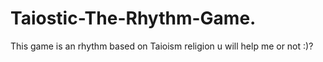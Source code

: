 # Taiostic-The-Rhythm-Game.
This game is an rhythm based on Taioism religion
u will help me or not :)?
